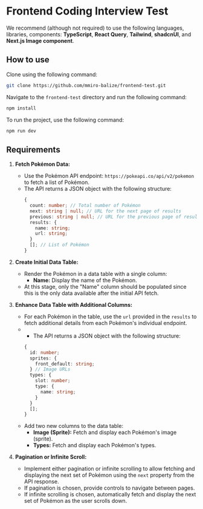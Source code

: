 # Frontend Coding Interview Test

We recommend (although not required) to use the following languages, libraries, components: **TypeScript**, **React Query**, **Tailwind**, **shadcnUI**, and **Next.js Image component**.

## How to use

Clone using the following command:

```bash
git clone https://github.com/mmiro-balize/frontend-test.git
```

Navigate to the `frontend-test` directory and run the following command:

```bash
npm install
```

To run the project, use the following command:

```bash
npm run dev
```

## Requirements

1. **Fetch Pokémon Data:**

   - Use the Pokémon API endpoint: `https://pokeapi.co/api/v2/pokemon` to fetch a list of Pokémon.
   - The API returns a JSON object with the following structure:
     ```typescript
     {
       count: number; // Total number of Pokémon
       next: string | null; // URL for the next page of results
       previous: string | null; // URL for the previous page of results
       results: {
         name: string;
         url: string;
       }
       []; // List of Pokémon
     }
     ```

2. **Create Initial Data Table:**

   - Render the Pokémon in a data table with a single column:
     - **Name:** Display the name of the Pokémon.
   - At this stage, only the "Name" column should be populated since this is the only data available after the initial API fetch.

3. **Enhance Data Table with Additional Columns:**

   - For each Pokémon in the table, use the `url` provided in the `results` to fetch additional details from each Pokémon's individual endpoint.
   - - The API returns a JSON object with the following structure:
     ```typescript
     {
       id: number;
       sprites: {
         front_default: string;
       } // Image URLs
       types: {
         slot: number;
         type: {
           name: string;
         }
       }
       [];
     }
     ```
   - Add two new columns to the data table:
     - **Image (Sprite):** Fetch and display each Pokémon's image (sprite).
     - **Types:** Fetch and display each Pokémon's types.

4. **Pagination or Infinite Scroll:**
   - Implement either pagination or infinite scrolling to allow fetching and displaying the next set of Pokémon using the `next` property from the API response.
   - If pagination is chosen, provide controls to navigate between pages.
   - If infinite scrolling is chosen, automatically fetch and display the next set of Pokémon as the user scrolls down.
